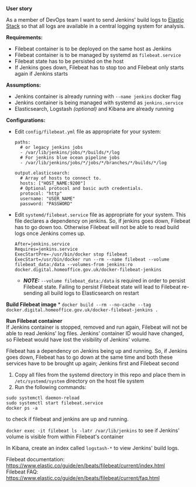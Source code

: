 **User story**

As a member of DevOps team I want to send Jenkins' build logs to [Elastic Stack](https://www.elastic.co/products) so that all logs are available in a central logging system for analysis.

**Requirements:**
- Filebeat container is to be deployed on the same host as Jenkins
- Filebeat container is to be managed by systemd as `filebeat.service`
- Filebeat state has to be persisted on the host
- If Jenkins goes down, Filebeat has to stop too and Filebeat only starts again if Jenkins starts

**Assumptions:**
- Jenkins container is already running with `--name jenkins` docker flag
- Jenkins container is being managed with systemd as `jenkins.service`
- Elasticsearch, Logstash _(optional)_ and Kibana are already running

**Configurations:**
- Edit `config/filebeat.yml` file as appropriate for your system:
    ```
    paths:
      # or legacy jenkins jobs
      - /var/lib/jenkins/jobs/*/builds/*/log
      # For jenkins blue ocean pipeline jobs
      - /var/lib/jenkins/jobs/*/jobs/*/branches/*/builds/*/log

    output.elasticsearch:
      # Array of hosts to connect to.
      hosts: ["HOST_NAME:9200"]
      # Optional protocol and basic auth credentials.
      protocol: "http"
      username: "USER_NAME"
      password: "PASSWORD"
    ```
- Edit `systemd/filebeat.service` file as appropriate for your system. This file declares a dependency on jenkins. So, if jenkins goes down, Filebeat has to go down too. Otherwise Filebeat will not be able to read build logs once Jenkins comes up.

  ```
  After=jenkins.service
  Requires=jenkins.service
  ExecStartPre=-/usr/bin/docker stop filebeat
  ExecStart=/usr/bin/docker run --rm --name filebeat --volume filebeat_data:/data --volumes-from jenkins:ro docker.digital.homeoffice.gov.uk/docker-filebeat-jenkins
  ```
    - **_NOTE:_** `--volume filebeat_data:/data` is required in order to persist Filebeat state. Failing to persist Filebeat state will lead to Filebeat re-sending all build logs to Elasticsearch on restart

**Build Filebeat image**
*
    ```
    docker build --rm --no-cache --tag docker.digital.homeoffice.gov.uk/docker-filebeat-jenkins .
    ```


**Run Filebeat container**<br>
If Jenkins container is stopped, removed and run again, Filebeat will not be able to read Jenkins' log files. Jenkins' container ID would have changed, so Filebeat would have lost the visibility of Jenkins' volume.

Filebeat has a dependency on Jenkins being up and running. So, if Jenkins goes down, Filebeat has to go down at the same
time and both these services have to be brought up again; Jenkins first and Filebeat second
1. Copy all files from the systemd directory in this repo and place them in `/etc/systemd/system` directory on the host
file system
2. Run the following commands: <br>
 ```sudo systemctl enable $(pwd)/systemd/filebeat.service
 sudo systemctl daemon-reload
 sudo systemctl start filebeat.service
 docker ps -a
 ```
 to check if filebeat and jenkins are up and running.

  `docker exec -it filebeat ls -latr /var/lib/jenkins` to see if Jenkins' volume is visible from within Filebeat's
  container

In Kibana, create an index called `logstash-*` to view Jenkins' build logs.

Filebeat documentation: https://www.elastic.co/guide/en/beats/filebeat/current/index.html<br>
Filebeat FAQ: https://www.elastic.co/guide/en/beats/filebeat/current/faq.html
